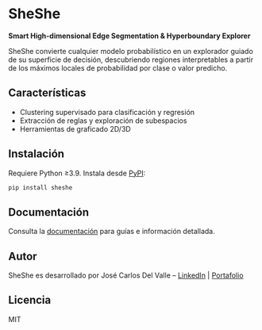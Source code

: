 # SheShe
**Smart High-dimensional Edge Segmentation & Hyperboundary Explorer**

SheShe convierte cualquier modelo probabilístico en un explorador guiado de su superficie de decisión, descubriendo regiones interpretables a partir de los máximos locales de probabilidad por clase o valor predicho.

## Características
- Clustering supervisado para clasificación y regresión
- Extracción de reglas y exploración de subespacios
- Herramientas de graficado 2D/3D

## Instalación
Requiere Python ≥3.9. Instala desde [PyPI](https://pypi.org/project/sheshe/):

```bash
pip install sheshe
```

## Documentación
Consulta la [documentación](https://jcval94.github.io/SheShe/) para guías e información detallada.

## Autor
SheShe es desarrollado por José Carlos Del Valle – [LinkedIn](https://www.linkedin.com/in/jose-carlos-del-valle/) | [Portafolio](https://jcval94.github.io/Portfolio/)

## Licencia
MIT

